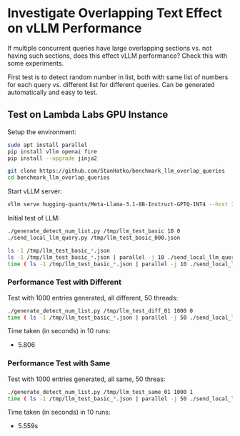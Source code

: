 # Investigate Overlapping Text Effect on vLLM Performance

If multiple concurrent queries have large overlapping sections vs. not having such sections,
does this effect vLLM performance? Check this with some experiments.

First test is to detect random number in list, both with same list of numbers for each query vs.
different list for different queries. Can be generated automatically and easy to test.


## Test on Lambda Labs GPU Instance

Setup the environment:

```bash
sudo apt install parallel
pip install vllm openai fire
pip install --upgrade jinja2

git clone https://github.com/StanHatko/benchmark_llm_overlap_queries
cd benchmark_llm_overlap_queries
```

Start vLLM server:

```bash
vllm serve hugging-quants/Meta-Llama-3.1-8B-Instruct-GPTQ-INT4 --host 127.0.0.1 --port 8000
```

Initial test of LLM:

```bash
./generate_detect_num_list.py /tmp/llm_test_basic 10 0
./send_local_llm_query.py /tmp/llm_test_basic_000.json

ls -1 /tmp/llm_test_basic_*.json
ls -1 /tmp/llm_test_basic_*.json | parallel -j 10 ./send_local_llm_query.py
time ( ls -1 /tmp/llm_test_basic_*.json | parallel -j 10 ./send_local_llm_query.py )
```

### Performance Test with Different

Test with 1000 entries generated, all different, 50 threads:

```bash
./generate_detect_num_list.py /tmp/llm_test_diff_01 1000 0
time ( ls -1 /tmp/llm_test_basic_*.json | parallel -j 50 ./send_local_llm_query.py )
```

Time taken (in seconds) in 10 runs:

* 5.806

### Performance Test with Same

Test with 1000 entries generated, all same, 50 threas:

```bash
./generate_detect_num_list.py /tmp/llm_test_same_01 1000 1
time ( ls -1 /tmp/llm_test_basic_*.json | parallel -j 50 ./send_local_llm_query.py )
```

Time taken (in seconds) in 10 runs: 

* 5.559s
